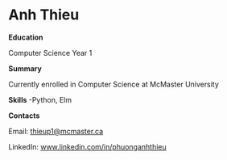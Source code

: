 # Anh Thieu

**Education**

Computer Science Year 1


**Summary**

Currently enrolled in Computer Science at McMaster University


**Skills**
-Python, Elm


**Contacts**

Email: thieup1@mcmaster.ca

LinkedIn: www.linkedin.com/in/phuonganhthieu
